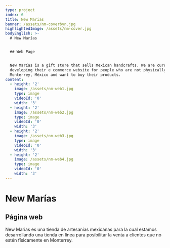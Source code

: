 ```yaml
---
type: project
index: 6
title: New Marias
banner: /assets/nm-coverbyn.jpg
highlightedImage: /assets/nm-cover.jpg
bodyEnglish: >-
  # New Marías


  ## Web Page 


  New Marías is a gift store that sells Mexican handcrafts. We are currently
  developing their e commerce website for people who are not physically in
  Monterrey, México and want to buy their products.
content:
  - height: '2'
    image: /assets/nm-web1.jpg
    type: image
    videoId: '0'
    width: '3'
  - height: '2'
    image: /assets/nm-web2.jpg
    type: image
    videoId: '0'
    width: '3'
  - height: '2'
    image: /assets/nm-web3.jpg
    type: image
    videoId: '0'
    width: '3'
  - height: '2'
    image: /assets/nm-web4.jpg
    type: image
    videoId: '0'
    width: '3'
---
```

# New Marías

## Página web

New Marias es una tienda de artesanías mexicanas para la cual estamos desarrollando una tienda en línea para posibilitar la venta a clientes que no estén físicamente en Monterrey.
